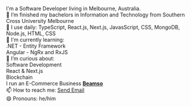 I'm a Software Developer living in Melbourne, Australia.
<br>🔭 I’m finished my bachelors in Information and Technology from Southern Cross University Melbourne
<br>🔨 I use daily: TypeScript, React.js, Next.js, JavasScript, CSS, MongoDB, Node.js, HTML, CSS
<br>🌱 I'm currently learning:
<br>.NET - Entity Framework
<br>Angular - NgRx and RxJS
<br>🤔 I’m curious about:
<br>Software Development
<br>React & Next.js
<br>Blockchain
<br>I run an E-Commerce Business <a href="https://www.beamso.com/"><b>Beamso</b></a>
<br>📫 How to reach me: <a href = "mailto: ankitsharda68@gmail.com">Send Email</a>
<br>😄 Pronouns: he/him
